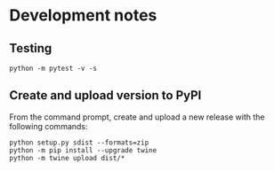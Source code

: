 # Development notes


## Testing

```
python -m pytest -v -s
```


## Create and upload version to PyPI

From the command prompt, create and upload a new release with the following commands:

```
python setup.py sdist --formats=zip
python -m pip install --upgrade twine
python -m twine upload dist/*
```